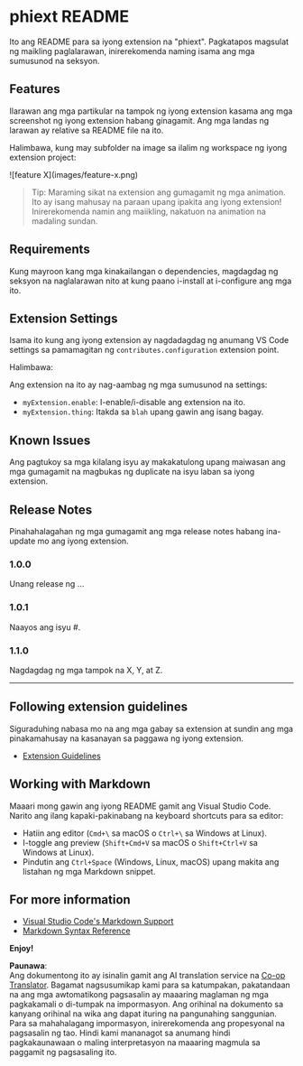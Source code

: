 <!--
CO_OP_TRANSLATOR_METADATA:
{
  "original_hash": "63e2d8f5b452d7842ae393f19ad812c5",
  "translation_date": "2025-05-09T05:29:43+00:00",
  "source_file": "code/09.UpdateSamples/Aug/vscode/phiext/README.md",
  "language_code": "tl"
}
-->
# phiext README

Ito ang README para sa iyong extension na "phiext". Pagkatapos magsulat ng maikling paglalarawan, inirerekomenda naming isama ang mga sumusunod na seksyon.

## Features

Ilarawan ang mga partikular na tampok ng iyong extension kasama ang mga screenshot ng iyong extension habang ginagamit. Ang mga landas ng larawan ay relative sa README file na ito.

Halimbawa, kung may subfolder na image sa ilalim ng workspace ng iyong extension project:

\!\[feature X\]\(images/feature-x.png\)

> Tip: Maraming sikat na extension ang gumagamit ng mga animation. Ito ay isang mahusay na paraan upang ipakita ang iyong extension! Inirerekomenda namin ang maiikling, nakatuon na animation na madaling sundan.

## Requirements

Kung mayroon kang mga kinakailangan o dependencies, magdagdag ng seksyon na naglalarawan nito at kung paano i-install at i-configure ang mga ito.

## Extension Settings

Isama ito kung ang iyong extension ay nagdadagdag ng anumang VS Code settings sa pamamagitan ng `contributes.configuration` extension point.

Halimbawa:

Ang extension na ito ay nag-aambag ng mga sumusunod na settings:

* `myExtension.enable`: I-enable/i-disable ang extension na ito.
* `myExtension.thing`: Itakda sa `blah` upang gawin ang isang bagay.

## Known Issues

Ang pagtukoy sa mga kilalang isyu ay makakatulong upang maiwasan ang mga gumagamit na magbukas ng duplicate na isyu laban sa iyong extension.

## Release Notes

Pinahahalagahan ng mga gumagamit ang mga release notes habang ina-update mo ang iyong extension.

### 1.0.0

Unang release ng ...

### 1.0.1

Naayos ang isyu #.

### 1.1.0

Nagdagdag ng mga tampok na X, Y, at Z.

---

## Following extension guidelines

Siguraduhing nabasa mo na ang mga gabay sa extension at sundin ang mga pinakamahusay na kasanayan sa paggawa ng iyong extension.

* [Extension Guidelines](https://code.visualstudio.com/api/references/extension-guidelines)

## Working with Markdown

Maaari mong gawin ang iyong README gamit ang Visual Studio Code. Narito ang ilang kapaki-pakinabang na keyboard shortcuts para sa editor:

* Hatiin ang editor (`Cmd+\` sa macOS o `Ctrl+\` sa Windows at Linux).
* I-toggle ang preview (`Shift+Cmd+V` sa macOS o `Shift+Ctrl+V` sa Windows at Linux).
* Pindutin ang `Ctrl+Space` (Windows, Linux, macOS) upang makita ang listahan ng mga Markdown snippet.

## For more information

* [Visual Studio Code's Markdown Support](http://code.visualstudio.com/docs/languages/markdown)
* [Markdown Syntax Reference](https://help.github.com/articles/markdown-basics/)

**Enjoy!**

**Paunawa**:  
Ang dokumentong ito ay isinalin gamit ang AI translation service na [Co-op Translator](https://github.com/Azure/co-op-translator). Bagamat nagsusumikap kami para sa katumpakan, pakatandaan na ang mga awtomatikong pagsasalin ay maaaring maglaman ng mga pagkakamali o di-tumpak na impormasyon. Ang orihinal na dokumento sa kanyang orihinal na wika ang dapat ituring na pangunahing sanggunian. Para sa mahahalagang impormasyon, inirerekomenda ang propesyonal na pagsasalin ng tao. Hindi kami mananagot sa anumang hindi pagkakaunawaan o maling interpretasyon na maaaring magmula sa paggamit ng pagsasaling ito.